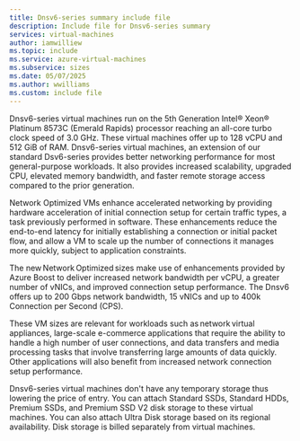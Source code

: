 ```yaml
---
title: Dnsv6-series summary include file
description: Include file for Dnsv6-series summary
services: virtual-machines
author: iamwilliew
ms.topic: include
ms.service: azure-virtual-machines
ms.subservice: sizes
ms.date: 05/07/2025
ms.author: wwilliams
ms.custom: include file
---
```

Dnsv6-series virtual machines run on the 5th Generation Intel® Xeon® Platinum 8573C (Emerald Rapids) processor reaching an all-core turbo clock speed of 3.0 GHz. These virtual machines offer up to 128 vCPU and 512 GiB of RAM. Dnsv6-series virtual machines, an extension of our standard Dsv6-series provides better networking performance for most general-purpose workloads. It also provides increased scalability, upgraded CPU, elevated memory bandwidth, and faster remote storage access compared to the prior generation. 

Network Optimized VMs enhance accelerated networking by providing hardware acceleration of initial connection setup for certain traffic types, a task previously performed in software. These enhancements reduce the end-to-end latency for initially establishing a connection or initial packet flow, and allow a VM to scale up the number of connections it manages more quickly, subject to application constraints. 

The new Network Optimized sizes make use of enhancements provided by Azure Boost to deliver increased network bandwidth per vCPU, a greater number of vNICs, and improved connection setup performance. The Dnsv6 offers up to 200 Gbps network bandwidth, 15 vNICs and up to 400k Connection per Second (CPS).  

These VM sizes are relevant for workloads such as network virtual appliances, large-scale e-commerce applications that require the ability to handle a high number of user connections, and data transfers and media processing tasks that involve transferring large amounts of data quickly. Other applications will also benefit from increased network connection setup performance.  

Dnsv6-series virtual machines don't have any temporary storage thus lowering the price of entry. You can attach Standard SSDs, Standard HDDs, Premium SSDs, and Premium SSD V2 disk storage to these virtual machines. You can also attach Ultra Disk storage based on its regional availability. Disk storage is billed separately from virtual machines. 
